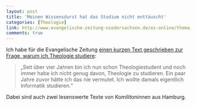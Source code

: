 ```yaml
---
layout: post
title: 'Meinen Wissensdurst hat das Studium nicht enttäuscht'
categories: [Theologie]
link: http://www.evangelische-zeitung-niedersachsen.de/ez-online/thema_der_woche/25_theologie
comments: true
---
```


Ich habe für die Evangelische Zeitung [einen kurzen Text geschrieben zur Frage, warum ich Theologie studiere](http://www.evangelische-zeitung-niedersachsen.de/ez-online/thema_der_woche/25_theologie)<!--more-->:

> „Seit über vier Jahren bin ich nun schon Theologiestudent und noch immer habe ich nicht genug davon, Theologie zu studieren. Ein paar Jahre zuvor hätte ich das nie vermutet. Ich wollte damals eigentlich Informatik studieren.“

Dabei sind auch zwei lesenswerte Texte von Komilitoninnen aus Hamburg.